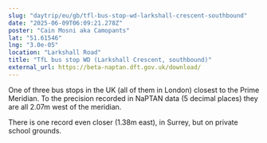 ```yaml
---
slug: "daytrip/eu/gb/tfl-bus-stop-wd-larkshall-crescent-southbound"
date: "2025-06-09T06:09:21.278Z"
poster: "Cain Mosni aka Camopants"
lat: "51.61546"
lng: "3.0e-05"
location: "Larkshall Road"
title: "TfL bus stop WD (Larkshall Crescent, southbound)"
external_url: https://beta-naptan.dft.gov.uk/download/
---
```

One of three bus stops in the UK (all of them in London) closest to the Prime Meridian.  To the precision recorded in NaPTAN data (5 decimal places) they are all 2.07m west of the meridian.

There is one record even closer (1.38m east), in Surrey, but on private school grounds.